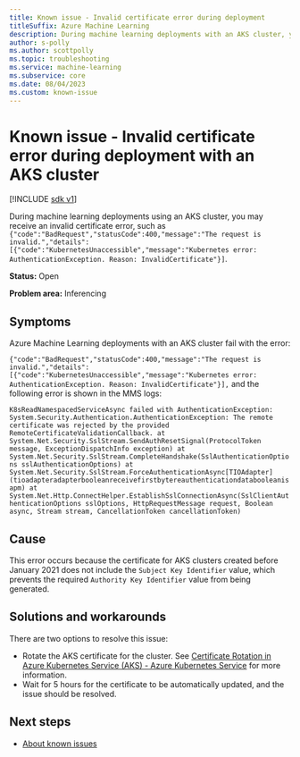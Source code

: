 ```yaml
---
title: Known issue - Invalid certificate error during deployment
titleSuffix: Azure Machine Learning
description: During machine learning deployments with an AKS cluster, you may receive an invalid certificate error.
author: s-polly
ms.author: scottpolly
ms.topic: troubleshooting  
ms.service: machine-learning
ms.subservice: core
ms.date: 08/04/2023
ms.custom: known-issue
---
```


# Known issue  - Invalid certificate error during deployment with an AKS cluster

[!INCLUDE [sdk v1](../includes/machine-learning-sdk-v1.md)]

During machine learning deployments using an AKS cluster, you may receive an invalid certificate error, such as `{"code":"BadRequest","statusCode":400,"message":"The request is invalid.","details":[{"code":"KubernetesUnaccessible","message":"Kubernetes error: AuthenticationException. Reason: InvalidCertificate"}]`.

 
**Status:** Open

**Problem area:** Inferencing

## Symptoms

Azure Machine Learning deployments with an AKS cluster fail with the error:

`{"code":"BadRequest","statusCode":400,"message":"The request is invalid.","details":[{"code":"KubernetesUnaccessible","message":"Kubernetes error: AuthenticationException. Reason: InvalidCertificate"}],`
and the following error is shown in the MMS logs:

`K8sReadNamespacedServiceAsync failed with AuthenticationException: System.Security.Authentication.AuthenticationException: The remote certificate was rejected by the provided RemoteCertificateValidationCallback. at System.Net.Security.SslStream.SendAuthResetSignal(ProtocolToken message, ExceptionDispatchInfo exception) at System.Net.Security.SslStream.CompleteHandshake(SslAuthenticationOptions sslAuthenticationOptions) at System.Net.Security.SslStream.ForceAuthenticationAsync[TIOAdapter](tioadapteradapterbooleanreceivefirstbytereauthenticationdatabooleanisapm) at System.Net.Http.ConnectHelper.EstablishSslConnectionAsync(SslClientAuthenticationOptions sslOptions, HttpRequestMessage request, Boolean async, Stream stream, CancellationToken cancellationToken)`

## Cause

This error occurs because the certificate for AKS clusters created before January 2021 does not include the `Subject Key Identifier` value, which prevents the required `Authority Key Identifier` value from being generated.

## Solutions and workarounds

There are two options to resolve this issue:
- Rotate the AKS certificate for the cluster. See [Certificate Rotation in Azure Kubernetes Service (AKS) - Azure Kubernetes Service](../../aks/certificate-rotation.md) for more information.
- Wait for 5 hours for the certificate to be automatically updated, and the issue should be resolved. 

## Next steps

- [About known issues](azure-machine-learning-known-issues.md)
